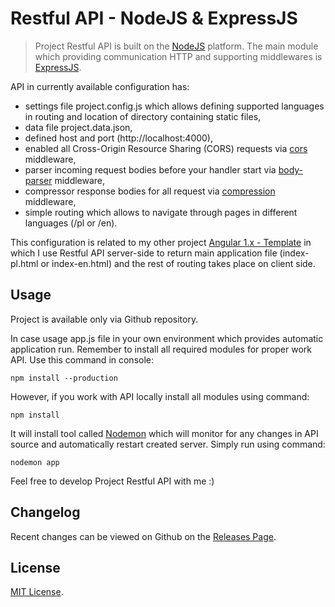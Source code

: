 # Restful API - NodeJS & ExpressJS

> Project Restful API is built on the <a href="https://nodejs.org/en/" target="_blank" rel="help">NodeJS</a> platform. The main module which providing communication HTTP and supporting middlewares is <a href="https://expressjs.com/" target="_blank" rel="help">ExpressJS</a>.

API in currently available configuration has:
- settings file project.config.js which allows defining supported languages in routing and location of directory containing static files,
- data file project.data.json,
- defined host and port (http://localhost:4000),
- enabled all Cross-Origin Resource Sharing (CORS) requests via <a href="https://github.com/expressjs/cors#cors" target="_blank" rel="help">cors</a> middleware,
- parser incoming request bodies before your handler start via <a href="https://github.com/expressjs/body-parser#body-parser" target="_blank" rel="help">body-parser</a> middleware,
- compressor response bodies for all request via <a href="https://github.com/expressjs/compression#compression" target="_blank" rel="help">compression</a> middleware,
- simple routing which allows to navigate through pages in different languages (/pl or /en).

This configuration is related to my other project <a href="https://github.com/mateuszarchicinski/Angular1.x-Template" target="_blank" rel="help">Angular 1.x - Template</a> in which I use Restful API server-side to return main application file (index-pl.html or index-en.html) and the rest of routing takes place on client side.

## Usage
Project is available only via Github repository.

In case usage app.js file in your own environment which provides automatic application run. Remember to install all required modules for proper work API. Use this command in console:
```
npm install --production
```

However, if you work with API locally install all modules using command:
```
npm install
```

It will install tool called <a href="https://nodemon.io/" target="_blank" rel="help">Nodemon</a> which will monitor for any changes in API source and automatically restart created server. Simply run using command:
```
nodemon app
```

Feel free to develop Project Restful API with me :)

## Changelog
Recent changes can be viewed on Github on the <a href="https://github.com/mateuszarchicinski/Restful-API--NodeJS-ExpressJS/releases" target="_blank" rel="help">Releases Page</a>.

## License
<a href="https://github.com/mateuszarchicinski/Restful-API--NodeJS-ExpressJS/blob/master/LICENSE" target="_blank" rel="help">MIT License</a>.